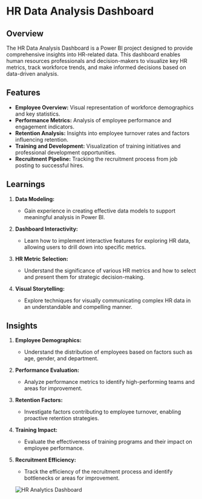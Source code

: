 # HR Data Analysis Dashboard

## Overview

The HR Data Analysis Dashboard is a Power BI project designed to provide comprehensive insights into HR-related data. This dashboard enables human resources professionals and decision-makers to visualize key HR metrics, track workforce trends, and make informed decisions based on data-driven analysis.

## Features

- **Employee Overview:** Visual representation of workforce demographics and key statistics.
- **Performance Metrics:** Analysis of employee performance and engagement indicators.
- **Retention Analysis:** Insights into employee turnover rates and factors influencing retention.
- **Training and Development:** Visualization of training initiatives and professional development opportunities.
- **Recruitment Pipeline:** Tracking the recruitment process from job posting to successful hires.

## Learnings

1. **Data Modeling:**
   - Gain experience in creating effective data models to support meaningful analysis in Power BI.

2. **Dashboard Interactivity:**
   - Learn how to implement interactive features for exploring HR data, allowing users to drill down into specific metrics.

3. **HR Metric Selection:**
   - Understand the significance of various HR metrics and how to select and present them for strategic decision-making.

4. **Visual Storytelling:**
   - Explore techniques for visually communicating complex HR data in an understandable and compelling manner.

## Insights

1. **Employee Demographics:**
   - Understand the distribution of employees based on factors such as age, gender, and department.

2. **Performance Evaluation:**
   - Analyze performance metrics to identify high-performing teams and areas for improvement.

3. **Retention Factors:**
   - Investigate factors contributing to employee turnover, enabling proactive retention strategies.

4. **Training Impact:**
   - Evaluate the effectiveness of training programs and their impact on employee performance.

5. **Recruitment Efficiency:**
   - Track the efficiency of the recruitment process and identify bottlenecks or areas for improvement.
  
   ![HR Analytics Dashboard](https://github.com/RaveenaSoyal/HR-Analysis-Dashboard/assets/162892512/36e1e9d4-c7f3-4716-9e54-5d569ac396a2)
